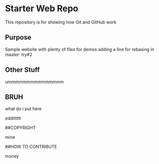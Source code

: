 # Starter Web Repo

This repository is for showing how Git and GitHub work

## Purpose

Sample website with plenty of files for demos
adding a line for rebasing in master: try#2

## Other Stuff

ummmmmmmmmmmmmmm

## BRUH

what do i put here

eddittttt

##COPYRIGHT

mine

##HOW TO CONTRIBUTE

money